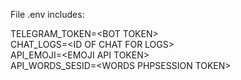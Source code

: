File .env includes:

TELEGRAM_TOKEN=&lt;BOT TOKEN&gt;<br />
CHAT_LOGS=&lt;ID OF CHAT FOR LOGS&gt;<br />
API_EMOJI=&lt;EMOJI API TOKEN&gt;<br />
API_WORDS_SESID=&lt;WORDS PHPSESSION TOKEN&gt;
